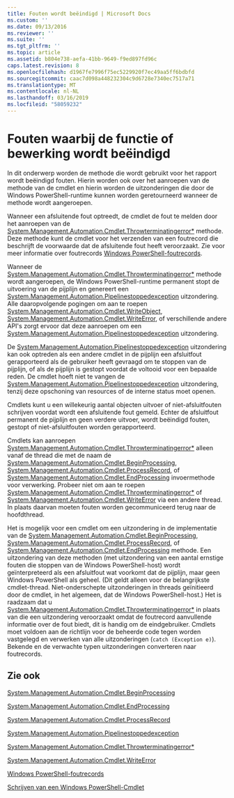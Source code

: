 ```yaml
---
title: Fouten wordt beëindigd | Microsoft Docs
ms.custom: ''
ms.date: 09/13/2016
ms.reviewer: ''
ms.suite: ''
ms.tgt_pltfrm: ''
ms.topic: article
ms.assetid: b804e738-aefa-41bb-9649-f9ed897fd96c
caps.latest.revision: 8
ms.openlocfilehash: d1967fe7996f75ec5229920f7ec49aa5ff6bdbfd
ms.sourcegitcommit: caac7d098a448232304c9d6728e7340ec7517a71
ms.translationtype: MT
ms.contentlocale: nl-NL
ms.lasthandoff: 03/16/2019
ms.locfileid: "58059232"
---
```

# <a name="terminating-errors"></a>Fouten waarbij de functie of bewerking wordt beëindigd

In dit onderwerp worden de methode die wordt gebruikt voor het rapport wordt beëindigd fouten. Hierin worden ook over het aanroepen van de methode van de cmdlet en hierin worden de uitzonderingen die door de Windows PowerShell-runtime kunnen worden geretourneerd wanneer de methode wordt aangeroepen.

Wanneer een afsluitende fout optreedt, de cmdlet de fout te melden door het aanroepen van de [System.Management.Automation.Cmdlet.Throwterminatingerror*](/dotnet/api/System.Management.Automation.Cmdlet.ThrowTerminatingError) methode. Deze methode kunt de cmdlet voor het verzenden van een foutrecord die beschrijft de voorwaarde dat de afsluitende fout heeft veroorzaakt. Zie voor meer informatie over foutrecords [Windows PowerShell-foutrecords](./windows-powershell-error-records.md).

Wanneer de [System.Management.Automation.Cmdlet.Throwterminatingerror*](/dotnet/api/System.Management.Automation.Cmdlet.ThrowTerminatingError) methode wordt aangeroepen, de Windows PowerShell-runtime permanent stopt de uitvoering van de pijplijn en genereert een [ System.Management.Automation.Pipelinestoppedexception](/dotnet/api/System.Management.Automation.PipelineStoppedException) uitzondering. Alle daaropvolgende pogingen om aan te roepen [System.Management.Automation.Cmdlet.WriteObject](/dotnet/api/System.Management.Automation.Cmdlet.WriteObject), [System.Management.Automation.Cmdlet.WriteError](/dotnet/api/System.Management.Automation.Cmdlet.WriteError), of verschillende andere API's zorgt ervoor dat deze aanroepen om een [ System.Management.Automation.Pipelinestoppedexception](/dotnet/api/System.Management.Automation.PipelineStoppedException) uitzondering.

De [System.Management.Automation.Pipelinestoppedexception](/dotnet/api/System.Management.Automation.PipelineStoppedException) uitzondering kan ook optreden als een andere cmdlet in de pijplijn een afsluitfout gerapporteerd als de gebruiker heeft gevraagd om te stoppen van de pijplijn, of als de pijplijn is gestopt voordat de voltooid voor een bepaalde reden. De cmdlet hoeft niet te vangen de [System.Management.Automation.Pipelinestoppedexception](/dotnet/api/System.Management.Automation.PipelineStoppedException) uitzondering, tenzij deze opschoning van resources of de interne status moet openen.

Cmdlets kunt u een willekeurig aantal objecten uitvoer of niet-afsluitfouten schrijven voordat wordt een afsluitende fout gemeld. Echter de afsluitfout permanent de pijplijn en geen verdere uitvoer, wordt beëindigd fouten, gestopt of niet-afsluitfouten worden gerapporteerd.

Cmdlets kan aanroepen [System.Management.Automation.Cmdlet.Throwterminatingerror*](/dotnet/api/System.Management.Automation.Cmdlet.ThrowTerminatingError) alleen vanaf de thread die met de naam de [System.Management.Automation.Cmdlet.BeginProcessing](/dotnet/api/System.Management.Automation.Cmdlet.BeginProcessing), [ System.Management.Automation.Cmdlet.ProcessRecord](/dotnet/api/System.Management.Automation.Cmdlet.ProcessRecord), of [System.Management.Automation.Cmdlet.EndProcessing](/dotnet/api/System.Management.Automation.Cmdlet.EndProcessing) invoermethode voor verwerking. Probeer niet om aan te roepen [System.Management.Automation.Cmdlet.Throwterminatingerror*](/dotnet/api/System.Management.Automation.Cmdlet.ThrowTerminatingError) of [System.Management.Automation.Cmdlet.WriteError](/dotnet/api/System.Management.Automation.Cmdlet.WriteError) via een andere thread. In plaats daarvan moeten fouten worden gecommuniceerd terug naar de hoofdthread.

Het is mogelijk voor een cmdlet om een uitzondering in de implementatie van de [System.Management.Automation.Cmdlet.BeginProcessing](/dotnet/api/System.Management.Automation.Cmdlet.BeginProcessing), [System.Management.Automation.Cmdlet.ProcessRecord](/dotnet/api/System.Management.Automation.Cmdlet.ProcessRecord), of [System.Management.Automation.Cmdlet.EndProcessing](/dotnet/api/System.Management.Automation.Cmdlet.EndProcessing) methode. Een uitzondering van deze methoden (met uitzondering van een aantal ernstige fouten die stoppen van de Windows PowerShell-host) wordt geïnterpreteerd als een afsluitfout wat voorkomt dat de pijplijn, maar geen Windows PowerShell als geheel. (Dit geldt alleen voor de belangrijkste cmdlet-thread. Niet-onderschepte uitzonderingen in threads geïnitieerd door de cmdlet, in het algemeen, dat de Windows PowerShell-host.) Het is raadzaam dat u [System.Management.Automation.Cmdlet.Throwterminatingerror*](/dotnet/api/System.Management.Automation.Cmdlet.ThrowTerminatingError) in plaats van die een uitzondering veroorzaakt omdat de foutrecord aanvullende informatie over de fout biedt, dit is handig om de eindgebruiker. Cmdlets moet voldoen aan de richtlijn voor de beheerde code tegen worden vastgelegd en verwerken van alle uitzonderingen (`catch (Exception e)`). Bekende en de verwachte typen uitzonderingen converteren naar foutrecords.

## <a name="see-also"></a>Zie ook

[System.Management.Automation.Cmdlet.BeginProcessing](/dotnet/api/System.Management.Automation.Cmdlet.BeginProcessing)

[System.Management.Automation.Cmdlet.EndProcessing](/dotnet/api/System.Management.Automation.Cmdlet.EndProcessing)

[System.Management.Automation.Cmdlet.ProcessRecord](/dotnet/api/System.Management.Automation.Cmdlet.ProcessRecord)

[System.Management.Automation.Pipelinestoppedexception](/dotnet/api/System.Management.Automation.PipelineStoppedException)

[System.Management.Automation.Cmdlet.Throwterminatingerror*](/dotnet/api/System.Management.Automation.Cmdlet.ThrowTerminatingError)

[System.Management.Automation.Cmdlet.WriteError](/dotnet/api/System.Management.Automation.Cmdlet.WriteError)

[Windows PowerShell-foutrecords](./windows-powershell-error-records.md)

[Schrijven van een Windows PowerShell-Cmdlet](./writing-a-windows-powershell-cmdlet.md)
